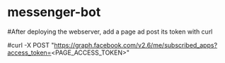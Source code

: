 # messenger-bot

#After deploying the webserver, add a page ad post its token with curl 

#curl -X POST "https://graph.facebook.com/v2.6/me/subscribed_apps?access_token=<PAGE_ACCESS_TOKEN>"

